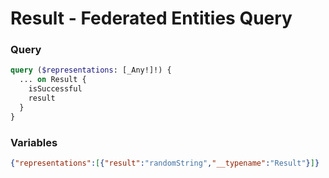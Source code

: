 # Result - Federated Entities Query
### Query
```graphql
query ($representations: [_Any!]!) {
  ... on Result {
    isSuccessful
    result
  }
}

```

### Variables
```json
{"representations":[{"result":"randomString","__typename":"Result"}]}
```